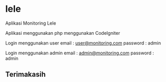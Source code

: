 # lele
Aplikasi Monitoring Lele

Aplikasi menggunakan php menggunakan CodeIgniter 

Login menggunakan user
email : user@monitoring.com
password : admin

Login menggunakan admin
email : admin@monitoring.com
password : admin

## Terimakasih ##
